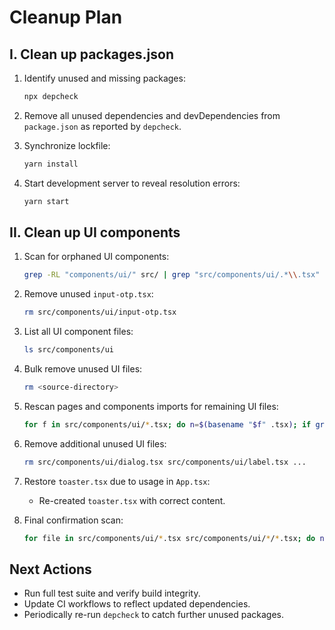 # Cleanup Plan

## I. Clean up packages.json

1. Identify unused and missing packages:

   ```bash
   npx depcheck
   ```

2. Remove all unused dependencies and devDependencies from `package.json` as reported by `depcheck`.

3. Synchronize lockfile:

   ```bash
   yarn install
   ```

4. Start development server to reveal resolution errors:

   ```bash
   yarn start
   ```

## II. Clean up UI components

1. Scan for orphaned UI components:

   ```bash
   grep -RL "components/ui/" src/ | grep "src/components/ui/.*\\.tsx"
   ```

2. Remove unused `input-otp.tsx`:

    ```bash
    rm src/components/ui/input-otp.tsx
    ```

3. List all UI component files:

    ```bash
    ls src/components/ui
    ```

4. Bulk remove unused UI files:

    ```bash
    rm <source-directory>
    ```

5. Rescan pages and components imports for remaining UI files:

    ```bash
    for f in src/components/ui/*.tsx; do n=$(basename "$f" .tsx); if grep -R "components/ui/$n" -q src/pages src/components; then :; else echo "$f"; fi; done
    ```

6. Remove additional unused UI files:

    ```bash
    rm src/components/ui/dialog.tsx src/components/ui/label.tsx ...
    ```

7. Restore `toaster.tsx` due to usage in `App.tsx`:
    * Re-created `toaster.tsx` with correct content.

8. Final confirmation scan:

    ```bash
    for file in src/components/ui/*.tsx src/components/ui/*/*.tsx; do name=$(basename "$file"); grep -R "components/ui/${name%%.*}" -n src || echo "unused: ${name}"; done
    ```

## Next Actions

* Run full test suite and verify build integrity.
* Update CI workflows to reflect updated dependencies.
* Periodically re-run `depcheck` to catch further unused packages.
